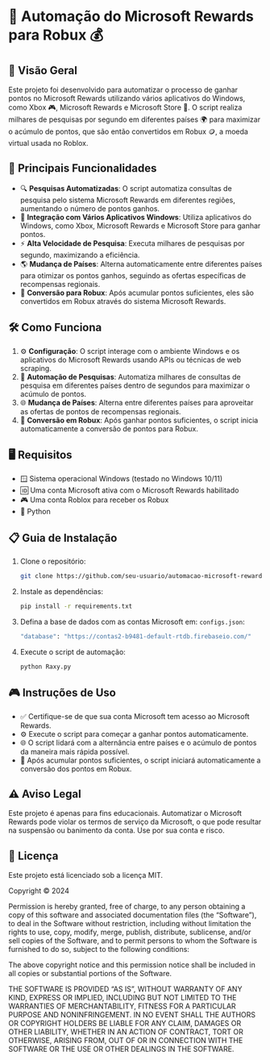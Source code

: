 # 🚀 Automação do Microsoft Rewards para Robux 💰





## 👀 Visão Geral

Este projeto foi desenvolvido para automatizar o processo de ganhar pontos no Microsoft Rewards utilizando vários aplicativos do Windows, como Xbox 🎮, Microsoft Rewards e Microsoft Store 🛒. O script realiza milhares de pesquisas por segundo em diferentes países 🌍 para maximizar o acúmulo de pontos, que são então convertidos em Robux 🪙, a moeda virtual usada no Roblox.

## 🌟 Principais Funcionalidades

- 🔍 **Pesquisas Automatizadas**: O script automatiza consultas de pesquisa pelo sistema Microsoft Rewards em diferentes regiões, aumentando o número de pontos ganhos.
- 📲 **Integração com Vários Aplicativos Windows**: Utiliza aplicativos do Windows, como Xbox, Microsoft Rewards e Microsoft Store para ganhar pontos.
- ⚡ **Alta Velocidade de Pesquisa**: Executa milhares de pesquisas por segundo, maximizando a eficiência.
- 🌎 **Mudança de Países**: Alterna automaticamente entre diferentes países para otimizar os pontos ganhos, seguindo as ofertas específicas de recompensas regionais.
- 🤑 **Conversão para Robux**: Após acumular pontos suficientes, eles são convertidos em Robux através do sistema Microsoft Rewards.

## 🛠️ Como Funciona

1. ⚙️ **Configuração**: O script interage com o ambiente Windows e os aplicativos do Microsoft Rewards usando APIs ou técnicas de web scraping.
2. 🔄 **Automação de Pesquisas**: Automatiza milhares de consultas de pesquisa em diferentes países dentro de segundos para maximizar o acúmulo de pontos.
3. 🌐 **Mudança de Países**: Alterna entre diferentes países para aproveitar as ofertas de pontos de recompensas regionais.
4. 🎁 **Conversão em Robux**: Após ganhar pontos suficientes, o script inicia automaticamente a conversão de pontos para Robux.

## 🖥️ Requisitos

- 🪟 Sistema operacional Windows (testado no Windows 10/11)
- 🆔 Uma conta Microsoft ativa com o Microsoft Rewards habilitado
- 🎮 Uma conta Roblox para receber os Robux
- 🐍 Python

## 📋 Guia de Instalação

1. Clone o repositório:
   ```bash
   git clone https://github.com/seu-usuario/automacao-microsoft-rewards.git](https://github.com/Gameriano1/Raxy-Microsoft.git
   ```
   
2. Instale as dependências:
   ```bash
   pip install -r requirements.txt
   ```

3. Defina a base de dados com as contas Microsoft em: `configs.json`:
   ```bash
   "database": "https://contas2-b9481-default-rtdb.firebaseio.com/"
   ```

4. Execute o script de automação:
   ```bash
   python Raxy.py
   ```

## 🎮 Instruções de Uso

- ✅ Certifique-se de que sua conta Microsoft tem acesso ao Microsoft Rewards.
- ⚙️ Execute o script para começar a ganhar pontos automaticamente.
- 🌐 O script lidará com a alternância entre países e o acúmulo de pontos da maneira mais rápida possível.
- 💸 Após acumular pontos suficientes, o script iniciará automaticamente a conversão dos pontos em Robux.

## ⚠️ Aviso Legal

Este projeto é apenas para fins educacionais. Automatizar o Microsoft Rewards pode violar os termos de serviço da Microsoft, o que pode resultar na suspensão ou banimento da conta. Use por sua conta e risco.

## 📄 Licença

Este projeto está licenciado sob a licença MIT.

Copyright © 2024 <RAXY>

Permission is hereby granted, free of charge, to any person obtaining a copy of this software and associated documentation files (the “Software”), to deal in the Software without restriction, including without limitation the rights to use, copy, modify, merge, publish, distribute, sublicense, and/or sell copies of the Software, and to permit persons to whom the Software is furnished to do so, subject to the following conditions:

The above copyright notice and this permission notice shall be included in all copies or substantial portions of the Software.

THE SOFTWARE IS PROVIDED “AS IS”, WITHOUT WARRANTY OF ANY KIND, EXPRESS OR IMPLIED, INCLUDING BUT NOT LIMITED TO THE WARRANTIES OF MERCHANTABILITY, FITNESS FOR A PARTICULAR PURPOSE AND NONINFRINGEMENT. IN NO EVENT SHALL THE AUTHORS OR COPYRIGHT HOLDERS BE LIABLE FOR ANY CLAIM, DAMAGES OR OTHER LIABILITY, WHETHER IN AN ACTION OF CONTRACT, TORT OR OTHERWISE, ARISING FROM, OUT OF OR IN CONNECTION WITH THE SOFTWARE OR THE USE OR OTHER DEALINGS IN THE SOFTWARE.

```

